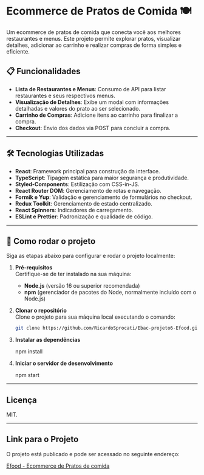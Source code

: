 # Ecommerce de Pratos de Comida 🍽️

Um ecommerce de pratos de comida que conecta você aos melhores restaurantes e menus. Este projeto permite explorar pratos, visualizar detalhes, adicionar ao carrinho e realizar compras de forma simples e eficiente.

## 📋 Funcionalidades

- **Lista de Restaurantes e Menus**: Consumo de API para listar restaurantes e seus respectivos menus.
- **Visualização de Detalhes**: Exibe um modal com informações detalhadas e valores do prato ao ser selecionado.
- **Carrinho de Compras**: Adicione itens ao carrinho para finalizar a compra.
- **Checkout**: Envio dos dados via POST para concluir a compra.

---

## 🛠️ Tecnologias Utilizadas

- **React**: Framework principal para construção da interface.
- **TypeScript**: Tipagem estática para maior segurança e produtividade.
- **Styled-Components**: Estilização com CSS-in-JS.
- **React Router DOM**: Gerenciamento de rotas e navegação.
- **Formik e Yup**: Validação e gerenciamento de formulários no checkout.
- **Redux Toolkit**: Gerenciamento de estado centralizado.
- **React Spinners**: Indicadores de carregamento.
- **ESLint e Prettier**: Padronização e qualidade de código.

---

## 🚀 Como rodar o projeto

Siga as etapas abaixo para configurar e rodar o projeto localmente:

1. **Pré-requisitos**  
   Certifique-se de ter instalado na sua máquina:  
   - **Node.js** (versão 16 ou superior recomendada)  
   - **npm** (gerenciador de pacotes do Node, normalmente incluído com o Node.js)  

2. **Clonar o repositório**  
   Clone o projeto para sua máquina local executando o comando:  

   ```bash
   git clone https://github.com/RicardoSprocati/Ebac-projeto6-Efood.git

3. **Instalar as dependências**

   npm install
4. **Iniciar o servidor de desenvolvimento**

   npm start

---

## Licença
MIT.

---

## Link para o Projeto

O projeto está publicado e pode ser acessado no seguinte endereço:

[Efood - Ecommerce de Pratos de comida](https://ebac-projeto6-efood.vercel.app/)
